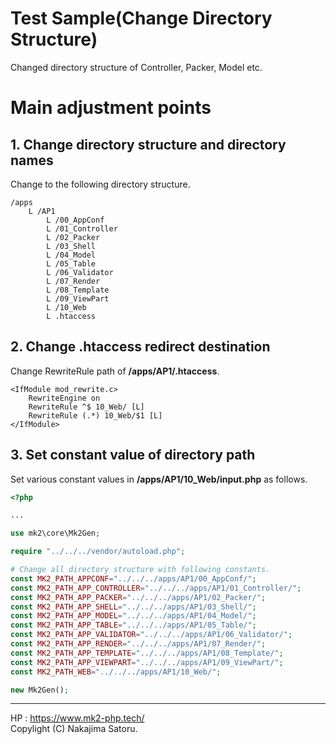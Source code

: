 # Test Sample(Change Directory Structure)

Changed directory structure of Controller, Packer, Model etc.

# Main adjustment points

## 1. Change directory structure and directory names

Change to the following directory structure.

```
/apps
	L /AP1
		L /00_AppConf
		L /01_Controller
		L /02_Packer
		L /03_Shell
		L /04_Model
		L /05_Table
		L /06_Validator
		L /07_Render
		L /08_Template
		L /09_ViewPart
		L /10_Web
		L .htaccess
```

## 2. Change .htaccess redirect destination

Change RewriteRule path of **/apps/AP1/.htaccess**.

```
<IfModule mod_rewrite.c>
	RewriteEngine on
	RewriteRule ^$ 10_Web/ [L]
	RewriteRule (.*) 10_Web/$1 [L]
</IfModule>
```

## 3. Set constant value of directory path

Set various constant values ​​in **/apps/AP1/10_Web/input.php** as follows.

```php
<?php

...

use mk2\core\Mk2Gen;

require "../../../vendor/autoload.php";

# Change all directory structure with following constants.
const MK2_PATH_APPCONF="../../../apps/AP1/00_AppConf/";
const MK2_PATH_APP_CONTROLLER="../../../apps/AP1/01_Controller/";
const MK2_PATH_APP_PACKER="../../../apps/AP1/02_Packer/";
const MK2_PATH_APP_SHELL="../../../apps/AP1/03_Shell/";
const MK2_PATH_APP_MODEL="../../../apps/AP1/04_Model/";
const MK2_PATH_APP_TABLE="../../../apps/AP1/05_Table/";
const MK2_PATH_APP_VALIDATOR="../../../apps/AP1/06_Validator/";
const MK2_PATH_APP_RENDER="../../../apps/AP1/07_Render/";
const MK2_PATH_APP_TEMPLATE="../../../apps/AP1/08_Template/";
const MK2_PATH_APP_VIEWPART="../../../apps/AP1/09_ViewPart/";
const MK2_PATH_WEB="../../../apps/AP1/10_Web/";

new Mk2Gen();
```

<hr>

HP : https://www.mk2-php.tech/  
Copylight (C) Nakajima Satoru.